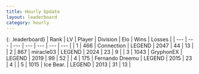 ```yaml
---
title: Hourly Update
layout: leaderboard
category: hourly
---
```


{: .leaderboard}
| Rank | LV | Player | Division | Elo | Wins | Losses |
| --- | --- | --- | --- | --- | --- | --- |
| <span data-change="0">1</span> | 466 | <span title="ID: 539711">Connection</span> | LEGEND | <span data-change="0">2047</span> | <span data-change="0">44</span> | <span data-change="0">13</span> |
| <span data-change="0">2</span> | 867 | <span title="ID: 416373">miracle03</span> | LEGEND | <span data-change="0">2024</span> | <span data-change="0">23</span> | <span data-change="0">9</span> |
| <span data-change="0">3</span> | 1043 | <span title="ID: 315148">GryphonEX</span> | LEGEND | <span data-change="0">2019</span> | <span data-change="0">99</span> | <span data-change="0">52</span> |
| <span data-change="3">4</span> | 175 | <span title="ID: 172114">Fernando Dreemu</span> | LEGEND | <span data-change="8">2015</span> | <span data-change="1">23</span> | <span data-change="0">4</span> |
| <span data-change="-1">5</span> | 1015 | <span title="ID: 417840">Ice Bear.</span> | LEGEND | <span data-change="0">2013</span> | <span data-change="0">31</span> | <span data-change="0">13</span> |